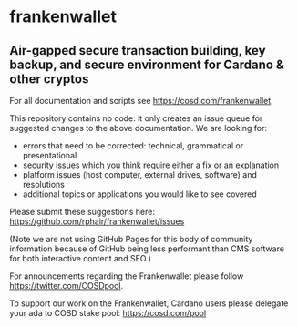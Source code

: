 # frankenwallet

## Air-gapped secure transaction building, key backup, and secure environment for Cardano &amp; other cryptos

For all documentation and scripts see https://cosd.com/frankenwallet.

This repository contains no code: it only creates an issue queue for suggested changes to the above documentation.  We are looking for:
* errors that need to be corrected: technical, grammatical or presentational
* security issues which you think require either a fix or an explanation
* platform issues (host computer, external drives, software) and resolutions
* additional topics or applications you would like to see covered

Please submit these suggestions here: https://github.com/rphair/frankenwallet/issues

(Note we are not using GitHub Pages for this body of community information because of GitHub being less performant than CMS software for both interactive content and SEO.)

For announcements regarding the Frankenwallet please follow https://twitter.com/COSDpool.

To support our work on the Frankenwallet, Cardano users please delegate your ada to COSD stake pool: https://cosd.com/pool
